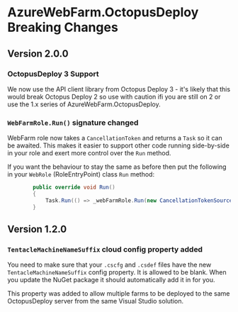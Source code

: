 AzureWebFarm.OctopusDeploy Breaking Changes
===========================================

Version 2.0.0
-------------

### OctopusDeploy 3 Support

We now use the API client library from Octopus Deploy 3 - it's likely that this would break Octopus Deploy 2 so use with caution ifi you are still on 2 or use the 1.x series of AzureWebFarm.OctopusDeploy.

### `WebFarmRole.Run()` signature changed

WebFarm role now takes a `CancellationToken` and returns a `Task` so it can be awaited. This makes it easier to support other code running side-by-side in your role and exert more control over the `Run` method.

If you want the behaviour to stay the same as before then put the following in your `WebRole` (RoleEntryPoint) class `Run` method:

```c#
        public override void Run()
        {
            Task.Run(() => _webFarmRole.Run(new CancellationTokenSource().Token)).Wait();
        }
```

Version 1.2.0
-------------

### `TentacleMachineNameSuffix` cloud config property added

You need to make sure that your `.cscfg` and `.csdef` files have the new `TentacleMachineNameSuffix` config property. It is allowed to be blank. When you update the NuGet package it should automatically add it in for you.

This property was added to allow multiple farms to be deployed to the same OctopusDeploy server from the same Visual Studio solution.
